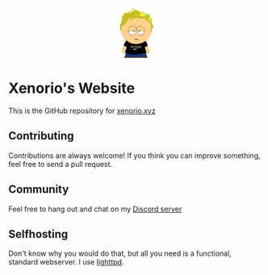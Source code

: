 <p align="center"><img src="./img/avatar.png" alt="Logo" width="100"></p>

# Xenorio's Website
This is the GitHub repository for [xenorio.xyz](https://xenorio.xyz)

## Contributing
Contributions are always welcome! If you think you can improve something, feel free to send a pull request.

## Community
Feel free to hang out and chat on my [Discord server](https://discord.xenorio.xyz)

## Selfhosting
Don't know why you would do that, but all you need is a functional, standard webserver. I use [lighttpd](https://www.lighttpd.net/).